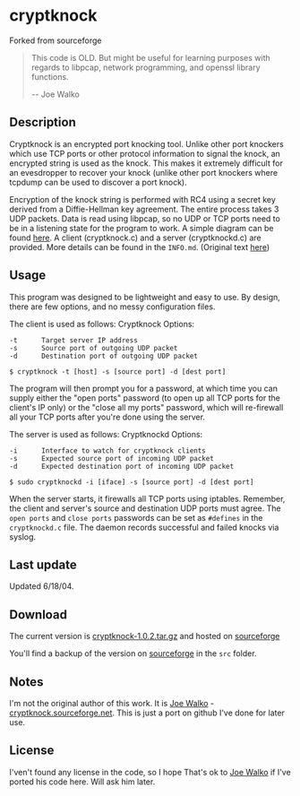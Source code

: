 # cryptknock
Forked from sourceforge

> This code is OLD. But might be useful for learning purposes with regards to libpcap, network programming, and openssl library functions.
>
> -- Joe Walko

## Description

Cryptknock is an encrypted port knocking tool. Unlike other port knockers which use TCP ports or other protocol information to signal the knock, an encrypted string is used as the knock. This makes it extremely difficult for an evesdropper to recover your knock (unlike other port knockers where tcpdump can be used to discover a port knock).

Encryption of the knock string is performed with RC4 using a secret key derived from a Diffie-Hellman key agreement. The entire process takes 3 UDP packets. Data is read using libpcap, so no UDP or TCP ports need to be in a listening state for the program to work.  A simple diagram can be found [here](http://cryptknock.sourceforge.net/cryptknock.jpg). A client (cryptknock.c) and a server (cryptknockd.c) are provided. More details can be found in the `INFO.md`. (Original text [here](http://cryptknock.sourceforge.net/README.txt))

## Usage

This program was designed to be lightweight and easy to use. By design, there are few options, and no messy configuration files.

The client is used as follows:
Cryptknock Options:

```shell
-t      Target server IP address
-s      Source port of outgoing UDP packet
-d      Destination port of outgoing UDP packet

$ cryptknock -t [host] -s [source port] -d [dest port]
```

The program will then prompt you for a password, at which time you can supply either the "open ports" password (to open up all TCP ports for the client's IP only) or the "close all my ports" password, which will re-firewall all your TCP ports after you're done using the server.

The server is used as follows:
Cryptknockd Options:

```shell
-i      Interface to watch for cryptknock clients
-s      Expected source port of incoming UDP packet
-d      Expected destination port of incoming UDP packet

$ sudo cryptknockd -i [iface] -s [source port] -d [dest port]
```

When the server starts, it firewalls all TCP ports using iptables. Remember, the client and server's source and destination UDP ports must agree. The `open ports` and `close ports` passwords can be set as `#defines` in the `cryptknockd.c` file. The daemon records successful and failed knocks via syslog.

## Last update

Updated 6/18/04.

## Download

The current version is [cryptknock-1.0.2.tar.gz](http://cryptknock.sourceforge.net/cryptknock-1.0.2.tar.gz) and hosted on [sourceforge](http://cryptknock.sourceforge.net)

You'll find a backup of the version on [sourceforge](http://cryptknock.sourceforge.net) in the `src` folder.

## Notes

I'm not the original author of this work. It is [Joe Walko](mailto://joewalko@gmail.com) - [cryptknock.sourceforge.net](http://cryptknock.sourceforge.net). This is just a port on github I've done for later use.

## License

I'ven't found any license in the code, so I hope That's ok to [Joe Walko](mailto://joewalko@gmail.com) if I've ported his code here. Will ask him later.
